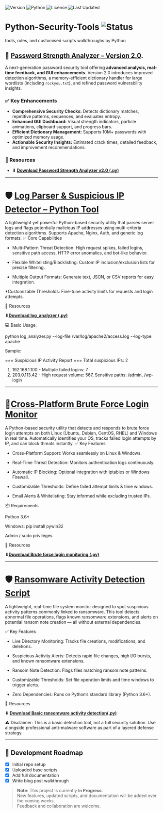 ![Version](https://img.shields.io/badge/version-2.0.0-blue) ![Python](https://img.shields.io/badge/python-3.8%2B-green) ![License](https://img.shields.io/badge/license-MIT-orange) ![Last Updated](https://img.shields.io/badge/last%20updated-2025--08--04-lightgrey)

# Python-Security-Tools ![Status](https://img.shields.io/badge/Status-In%20Progress-yellow)
tools, rules, and customised scripts walkthroughs by Python


## 🔐 **[Password Strength Analyzer – Version 2.0](https://github.com/Sree-Ajitha/Python-Security-Tools/pull/1#issue-3288836333).**

A next-generation password security tool offering **advanced analysis, real-time feedback, and GUI enhancements**. Version 2.0 introduces improved detection algorithms, a memory-efficient dictionary handler for large wordlists (including `rockyou.txt`), and refined password vulnerability insights.

### ✅ Key Enhancements

* **Comprehensive Security Checks:** Detects dictionary matches, repetitive patterns, sequences, and evaluates entropy.
* **Enhanced GUI Dashboard:** Visual strength indicators, particle animations, clipboard support, and progress bars.
* **Efficient Dictionary Management:** Supports 10M+ passwords with optimized memory usage.
* **Actionable Security Insights:** Estimated crack times, detailed feedback, and improvement recommendations.

### 📂 Resources

* **⬇ [Download Password Strength Analyzer v2.0 (.py)](https://github.com/Sree-Ajitha/Python-Security-Tools/compare/Sree-Ajitha-password_checker_V2.0)**
---
# **🛡 [Log Parser & Suspicious IP Detector – Python Tool](https://github.com/Sree-Ajitha/Python-Security-Tools/blob/1a1380dd739b0cf51c35afcb12ac1275d4d24324/Log%20Parser%20%26%20IP%20Detection%20Tool.md)**

A lightweight yet powerful Python-based security utility that parses server logs and flags potentially malicious IP addresses using multi-criteria detection algorithms. Supports Apache, Nginx, Auth, and generic log formats.
✅ Core Capabilities

* Multi-Pattern Threat Detection: High request spikes, failed logins, sensitive path access, HTTP error anomalies, and bot-like behavior.

* Flexible Whitelisting/Blacklisting: Custom IP inclusion/exclusion lists for precise filtering.

* Multiple Output Formats: Generate text, JSON, or CSV reports for easy integration.

*Customizable Thresholds: Fine-tune activity limits for requests and login attempts.

📂 Resources

**⬇[Download log_analyzer (.py)](https://github.com/Sree-Ajitha/Python-Security-Tools/blob/fd303dc2f59b45781e392ea14b02a84bbcd48434/log_analyzer.py)**

💻 Basic Usage:

python log_analyzer.py --log-file /var/log/apache2/access.log --log-type apache

Sample:

=== Suspicious IP Activity Report ===
Total suspicious IPs: 2
1. 192.168.1.100 - Multiple failed logins: 7
2. 203.0.113.42 - High request volume: 567, Sensitive paths: /admin, /wp-login

---
# **🚨[Cross-Platform Brute Force Login Monitor](https://github.com/Sree-Ajitha/Python-Security-Tools/blob/2f5fb28516d1aadbf25fc1fa7bf3f4b4862ee6bf/Brute%20force%20login%20monitoring.md)**

A Python-based security utility that detects and responds to brute force login attempts on both Linux (Ubuntu, Debian, CentOS, RHEL) and Windows in real time. Automatically identifies your OS, tracks failed login attempts by IP, and can block threats instantly.
✅ Key Features

  * Cross-Platform Support: Works seamlessly on Linux & Windows.

  * Real-Time Threat Detection: Monitors authentication logs continuously.

  * Automatic IP Blocking: Optional integration with iptables or Windows Firewall.

  * Customizable Thresholds: Define failed attempt limits & time windows.

  * Email Alerts & Whitelisting: Stay informed while excluding trusted IPs.

📦 Requirements

   Python 3.6+

   Windows: pip install pywin32

   Admin / sudo privileges

📂 Resources

**⬇[Download Brute force login monitoring (.py)](https://github.com/Sree-Ajitha/Python-Security-Tools/blob/2f5fb28516d1aadbf25fc1fa7bf3f4b4862ee6bf/brute_force_monitor_Version2.py)**

---

# **🛡 [Ransomware Activity Detection Script](https://github.com/Sree-Ajitha/Python-Security-Tools/blob/fb8d85bf707cc73f10f7bc9b633a59cdb2acc814/Basic%20ransomware%20activity%20detection.md)**

A lightweight, real-time file system monitor designed to spot suspicious activity patterns commonly linked to ransomware. This tool detects abnormal file operations, flags known ransomware extensions, and alerts on potential ransom note creation — all without external dependencies.

✅ Key Features

  * Live Directory Monitoring: Tracks file creations, modifications, and deletions.

  * Suspicious Activity Alerts: Detects rapid file changes, high I/O bursts, and known ransomware extensions.

  * Ransom Note Detection: Flags files matching ransom note patterns.

  * Customizable Thresholds: Set file operation limits and time windows to trigger alerts.

  * Zero Dependencies: Runs on Python’s standard library (Python 3.6+).

📂 Resources

   **⬇ [Download Basic ransomware activity detection(.py)](https://github.com/Sree-Ajitha/Python-Security-Tools/blob/34eb354ae0b63f495949bffb9461532540552711/ransomware_detector.py)**

 ⚠ Disclaimer: This is a basic detection tool, not a full security solution. Use alongside professional anti-malware software as part of a layered defense strategy.

---

## 🚧 Development Roadmap

- [x] Initial repo setup
- [x] Uploaded base scripts
- [x] Add full documentation
- [x] Write blog post walkthrough

> **Note:** This project is currently **In Progress**.  
> New features, updated scripts, and documentation will be added over the coming weeks.  
> Feedback and collaboration are welcome.

